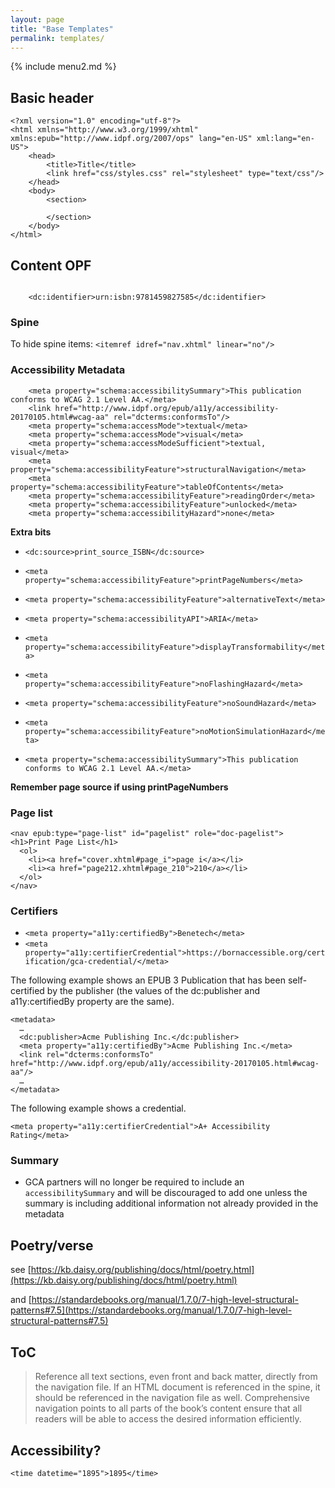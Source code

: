 ```yaml
---
layout: page
title: "Base Templates"
permalink: templates/
---
```


{% include menu2.md %}

## Basic header
```
<?xml version="1.0" encoding="utf-8"?>
<html xmlns="http://www.w3.org/1999/xhtml" xmlns:epub="http://www.idpf.org/2007/ops" lang="en-US" xml:lang="en-US">
	<head>
		<title>Title</title>
		<link href="css/styles.css" rel="stylesheet" type="text/css"/>
	</head>
	<body>
		<section>
		
		</section>
	</body>
</html>
```

## Content OPF
```

    <dc:identifier>urn:isbn:9781459827585</dc:identifier>
```

### Spine
To hide spine items:
`<itemref idref="nav.xhtml" linear="no"/>`



### Accessibility Metadata
```
	<meta property="schema:accessibilitySummary">This publication conforms to WCAG 2.1 Level AA.</meta>
	<link href="http://www.idpf.org/epub/a11y/accessibility-20170105.html#wcag-aa" rel="dcterms:conformsTo"/>
	<meta property="schema:accessMode">textual</meta>
	<meta property="schema:accessMode">visual</meta>
	<meta property="schema:accessModeSufficient">textual, visual</meta>
	<meta property="schema:accessibilityFeature">structuralNavigation</meta>
	<meta property="schema:accessibilityFeature">tableOfContents</meta>
	<meta property="schema:accessibilityFeature">readingOrder</meta>
	<meta property="schema:accessibilityFeature">unlocked</meta>
	<meta property="schema:accessibilityHazard">none</meta>
```
**Extra bits**

- `<dc:source>print_source_ISBN</dc:source>`
- `<meta property="schema:accessibilityFeature">printPageNumbers</meta>`

- `<meta property="schema:accessibilityFeature">alternativeText</meta>`
- `<meta property="schema:accessibilityAPI">ARIA</meta>`
- `<meta property="schema:accessibilityFeature">displayTransformability</meta>`

- `<meta property="schema:accessibilityFeature">noFlashingHazard</meta>`
- `<meta property="schema:accessibilityFeature">noSoundHazard</meta>`
- `<meta property="schema:accessibilityFeature">noMotionSimulationHazard</meta>`

- `<meta property="schema:accessibilitySummary">This publication conforms to WCAG 2.1 Level AA.</meta>`

**Remember page source if using printPageNumbers**

### Page list
```
<nav epub:type="page-list" id="pagelist" role="doc-pagelist">
<h1>Print Page List</h1>
  <ol>
    <li><a href="cover.xhtml#page_i">page i</a></li>
    <li><a href="page212.xhtml#page_210">210</a></li>
  </ol>
</nav>
```


### Certifiers
- `<meta property="a11y:certifiedBy">Benetech</meta>`
- `<meta property="a11y:certifierCredential">https://bornaccessible.org/certification/gca-credential/</meta>`

The following example shows an EPUB 3 Publication that has been self-certified by the publisher (the values of the dc:publisher and a11y:certifiedBy property are the same).
```
<metadata>
  …
  <dc:publisher>Acme Publishing Inc.</dc:publisher>
  <meta property="a11y:certifiedBy">Acme Publishing Inc.</meta>
  <link rel="dcterms:conformsTo" href="http://www.idpf.org/epub/a11y/accessibility-20170105.html#wcag-aa"/>
  …
</metadata>
```
The following example shows a credential.

`<meta property="a11y:certifierCredential">A+ Accessibility Rating</meta>`

### Summary
- GCA partners will no longer be required to include an `accessibilitySummary` and will be discouraged to add one unless the summary is including additional information not already provided in the metadata

## Poetry/verse
see [https://kb.daisy.org/publishing/docs/html/poetry.html](https://kb.daisy.org/publishing/docs/html/poetry.html)

and [https://standardebooks.org/manual/1.7.0/7-high-level-structural-patterns#7.5](https://standardebooks.org/manual/1.7.0/7-high-level-structural-patterns#7.5)

## ToC
> Reference all text sections, even front and back matter, directly from the navigation file. If an HTML document is referenced in the spine, it should be referenced in the navigation file as well. Comprehensive navigation points to all parts of the book’s content ensure that all readers will be able to access the desired information efficiently.

## Accessibility?
`<time datetime="1895">1895</time>`